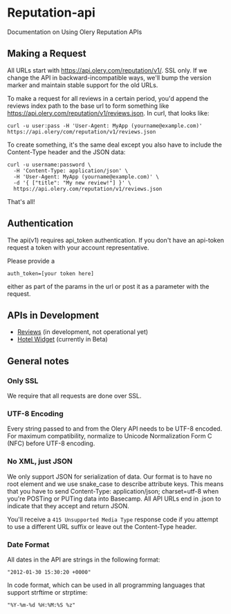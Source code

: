 Reputation-api
==============

Documentation on Using Olery Reputation APIs

Making a Request
----------------
All URLs start with https://api.olery.com/reputation/v1/. SSL only. If we change the API in backward-incompatible ways, we'll bump the version marker and maintain stable support for the old URLs.

To make a request for all reviews in a certain period, you'd append the reviews index path to the base url to form something like https://api.olery.com/reputation/v1/reviews.json. In curl, that looks like:

````shell
curl -u user:pass -H 'User-Agent: MyApp (yourname@example.com)' https://api.olery/com/reputation/v1/reviews.json
````

To create something, it's the same deal except you also have to include the Content-Type header and the JSON data:

````shell
curl -u username:password \
  -H 'Content-Type: application/json' \
  -H 'User-Agent: MyApp (yourname@example.com)' \
  -d '{ ["title": "My new review!"] }' \
  https://api.olery.com/reputation/v1/reviews.json
````

That's all!

Authentication
--------------

The api(v1) requires api_token authentication. If you don't have an api-token request a token with your account representative.

Please provide a

    auth_token=[your token here]

either as part of the params in the url or post it as a parameter with the request.

APIs in Development
-------------------

* [Reviews](https://github.com/olery/reputation-api/blob/master/sections/reviews.md) (in development, not operational yet)
* [Hotel Widget](https://github.com/olery/reputation-api/blob/master/sections/hotel-widget.md) (currently in Beta)

General notes
-------------

### Only SSL

We require that all requests are done over SSL.

### UTF-8 Encoding

Every string passed to and from the Olery API needs to be UTF-8 encoded. For maximum compatibility, normalize to Unicode Normalization Form C (NFC) before UTF-8 encoding.

### No XML, just JSON

We only support JSON for serialization of data. Our format is to have no root element and we use snake_case to describe attribute keys. This means that you have to send Content-Type: application/json; charset=utf-8 when you're POSTing or PUTing data into Basecamp. All API URLs end in .json to indicate that they accept and return JSON.

You'll receive a `415 Unsupported Media Type` response code if you attempt to use a different URL suffix or leave out the Content-Type header.

### Date Format
All dates in the API are strings in the following format:

    "2012-01-30 15:30:20 +0000"

In code format, which can be used in all programming languages that support strftime or strptime:

    "%Y-%m-%d %H:%M:%S %z"
